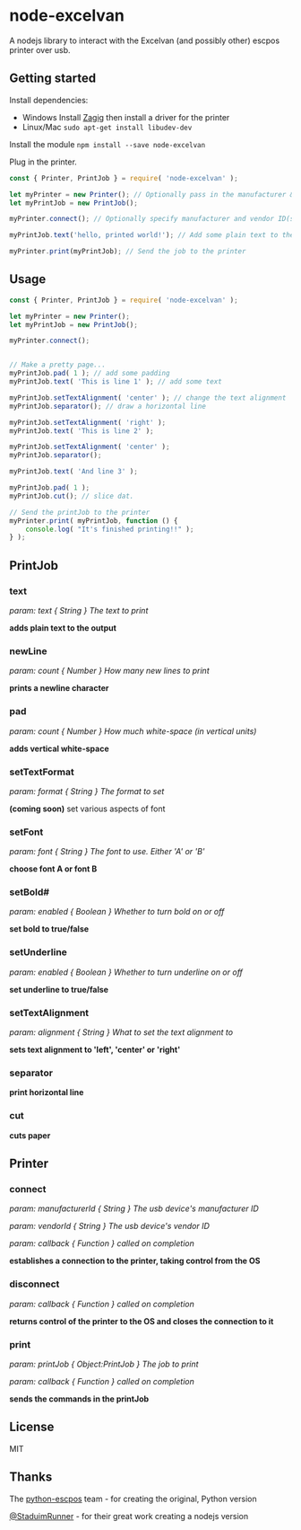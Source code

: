 node-excelvan
===========

A nodejs library to interact with the Excelvan (and possibly other) escpos printer over usb.


## Getting started

Install dependencies:
- Windows  Install [Zagig](http://sourceforge.net/projects/libwdi/files/zadig/) then install a driver for the printer
- Linux/Mac `sudo apt-get install libudev-dev`

Install the module `npm install --save node-excelvan`

Plug in the printer.
```js
const { Printer, PrintJob } = require( 'node-excelvan' );

let myPrinter = new Printer(); // Optionally pass in the manufacturer & vendor ID(s)
let myPrintJob = new PrintJob();

myPrinter.connect(); // Optionally specify manufacturer and vendor ID(s) here too

myPrintJob.text('hello, printed world!'); // Add some plain text to the output

myPrinter.print(myPrintJob); // Send the job to the printer
```

## Usage

```js
const { Printer, PrintJob } = require( 'node-excelvan' );

let myPrinter = new Printer();
let myPrintJob = new PrintJob();

myPrinter.connect();


// Make a pretty page...
myPrintJob.pad( 1 ); // add some padding
myPrintJob.text( 'This is line 1' ); // add some text

myPrintJob.setTextAlignment( 'center' ); // change the text alignment
myPrintJob.separator(); // draw a horizontal line

myPrintJob.setTextAlignment( 'right' );
myPrintJob.text( 'This is line 2' );

myPrintJob.setTextAlignment( 'center' );
myPrintJob.separator();

myPrintJob.text( 'And line 3' );

myPrintJob.pad( 1 );
myPrintJob.cut(); // slice dat.

// Send the printJob to the printer
myPrinter.print( myPrintJob, function () {
	console.log( "It's finished printing!!" );
} );
```

## PrintJob

### text
 _param: text { String } The text to print_

 __adds plain text to the output__


### newLine
 _param: count { Number } How many new lines to print_

 __prints a newline character__


### pad
 _param: count { Number } How much white-space (in vertical units)_

 __adds vertical white-space__


### setTextFormat
 _param: format { String } The format to set_

 __(coming soon)__ set various aspects of font


### setFont
 _param: font { String } The font to use. Either 'A' or 'B'_

 __choose font A or font B__
 
 
### setBold#
 _param: enabled { Boolean } Whether to turn bold on or off_

 __set bold to true/false__


### setUnderline
 _param: enabled { Boolean } Whether to turn underline on or off_

 __set underline to true/false__


### setTextAlignment
 _param: alignment { String } What to set the text alignment to_

 __sets text alignment to 'left', 'center' or 'right'__


### separator
 __print horizontal line__


### cut
 __cuts paper__



## Printer

### connect
 _param: manufacturerId { String } The usb device's manufacturer ID_
 
 _param: vendorId { String } The usb device's vendor ID_
 
 _param: callback { Function } called on completion_

 __establishes a connection to the printer, taking control from the OS__


### disconnect
 _param: callback { Function } called on completion_

 __returns control of the printer to the OS and closes the connection to it__


### print
 _param: printJob { Object:PrintJob } The job to print_
 
 _param: callback { Function } called on completion_


 __sends the commands in the printJob__



## License
MIT



## Thanks

The [python-escpos][python-escpos] team - for creating the original, Python version

[@StaduimRunner][stadiumrunner] - for their great work creating a nodejs version


[python-escpos]: https://code.google.com/p/python-escpos
[stadiumrunner]: https://github.com/StadiumRunner
